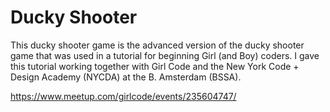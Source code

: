 # Ducky Shooter

This ducky shooter game is the advanced version of the ducky shooter game that was used in a tutorial for beginning Girl (and Boy) coders. I gave this tutorial working together with Girl Code and the New York Code + Design Academy (NYCDA) at the B. Amsterdam (BSSA).

https://www.meetup.com/girlcode/events/235604747/

